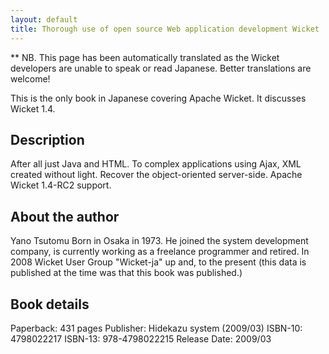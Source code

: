 ```yaml
---
layout: default
title: Thorough use of open source Web application development Wicket
---
```


** NB. This page has been automatically translated as the Wicket developers
are unable to speak or read Japanese. Better translations are welcome!

This is the only book in Japanese covering Apache Wicket. It discusses Wicket
1.4.

## Description ##

After all just Java and HTML. To complex applications using Ajax, XML created
without light. Recover the object-oriented server-side. Apache Wicket 1.4-RC2
support.

## About the author ##

Yano Tsutomu Born in Osaka in 1973. He joined the system development company,
is currently working as a freelance programmer and retired. In 2008 Wicket
User Group "Wicket-ja" up and, to the present (this data is published at the
time was that this book was published.)

## Book details ##

Paperback: 431 pages
Publisher: Hidekazu system (2009/03)
ISBN-10: 4798022217
ISBN-13: 978-4798022215
Release Date: 2009/03
